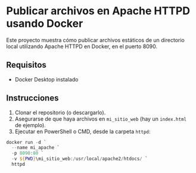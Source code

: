 # Publicar archivos en Apache HTTPD usando Docker

Este proyecto muestra cómo publicar archivos estáticos de un directorio local utilizando Apache HTTPD en Docker, en el puerto 8090.

## Requisitos

- Docker Desktop instalado

## Instrucciones

1. Clonar el repositorio (o descargarlo).
2. Asegurarse de que haya archivos en `mi_sitio_web` (hay un `index.html` de ejemplo).
3. Ejecutar en PowerShell o CMD, desde la carpeta `httpd`:

```powershell
docker run -d `
  --name mi_apache `
  -p 8090:80 `
  -v ${PWD}\mi_sitio_web:/usr/local/apache2/htdocs/ `
  httpd
